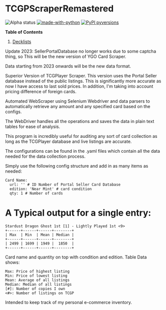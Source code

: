 # TCGPScraperRemastered

 ![Alpha status](https://img.shields.io/badge/Project%20status-Alpha-red.svg)
 [![made-with-python](https://img.shields.io/badge/Made%20with-Python-1f425f.svg)](https://www.python.org/)
 [![PyPI pyversions](https://camo.githubusercontent.com/fd8c489427511a31795637b3168c0d06532f4483/68747470733a2f2f696d672e736869656c64732e696f2f707970692f707976657273696f6e732f77696b6970656469612d6170692e7376673f7374796c653d666c6174)](https://pypi.python.org/pypi/ansicolortags/)

**Table of Contents**

1. [Decklists](RemasteredDeckLists/decklists.md)

Update 2023: SellerPortalDatabase no longer works due to some captcha thing, so This will be the new version of YGO Card Scraper.

Data starting from 2023 onwards will be the new data format. 

Superior Version of TCGPlayer Scraper. This version uses the Portal Seller database instead of the public listings. This is significantly more accurate as now I have access to last sold prices. In addition, I'm taking into account pricing difference of foreign cards. 

Automated WebScraper using Selenium Webdriver and data parsers to automatically retrieve any amount and any specified card based on the configs.

The WebDriver handles all the operations and saves the data in plain text tables for ease of analysis.

This program is incredibly useful for auditing any sort of card collection as long as the TCGPlayer database and live listings are accurate.

The configurations can be found in the .yaml files which contain all the data needed for the data collection process.

Simply use the following config structure and add in as many items as needed:

```
Card Name:
  url: '' # ID Number of Portal Seller Card Database 
  edition: 'Near Mint' # card condition
  qty: 1 # Number of cards 
```

# A Typical output for a single entry:

```
Stardust Dragon Ghost 1st [1] - Lightly Played 1st <9>
+------+------+------+--------+
| Max  | Min  | Mean | Median |
+------+------+------+--------+
| 2499 | 1699 | 1949 |  1850  |
+------+------+------+--------+
```

Card name and quantity on top with condition and edition.
Table Data shows:
```
Max: Price of highest listing
Min: Price of lowest listing
Mean: Average of all listings
Median: Median of all listings
[#]: Number of copies I own
<#>: Number of listings on TCGP
```
Intended to keep track of my personal e-commerce inventory.
